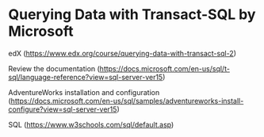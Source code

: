 # Querying Data with Transact-SQL by Microsoft 

edX (https://www.edx.org/course/querying-data-with-transact-sql-2)

Review the documentation (https://docs.microsoft.com/en-us/sql/t-sql/language-reference?view=sql-server-ver15)

AdventureWorks installation and configuration (https://docs.microsoft.com/en-us/sql/samples/adventureworks-install-configure?view=sql-server-ver15)

SQL (https://www.w3schools.com/sql/default.asp)
